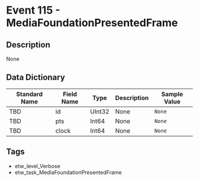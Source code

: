# Event 115 - MediaFoundationPresentedFrame

## Description
None

## Data Dictionary
|Standard Name|Field Name|Type|Description|Sample Value|
|---|---|---|---|---|
|TBD|id|UInt32|None|`None`|
|TBD|pts|Int64|None|`None`|
|TBD|clock|Int64|None|`None`|

## Tags
* etw_level_Verbose
* etw_task_MediaFoundationPresentedFrame